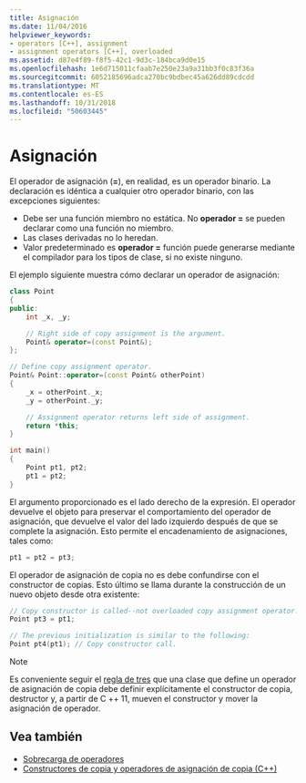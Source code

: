 ```yaml
---
title: Asignación
ms.date: 11/04/2016
helpviewer_keywords:
- operators [C++], assignment
- assignment operators [C++], overloaded
ms.assetid: d87e4f89-f8f5-42c1-9d3c-184bca9d0e15
ms.openlocfilehash: 1e6d715011cfaab7e250e23a9a31bb3f0c83f36a
ms.sourcegitcommit: 6052185696adca270bc9bdbec45a626dd89cdcdd
ms.translationtype: MT
ms.contentlocale: es-ES
ms.lasthandoff: 10/31/2018
ms.locfileid: "50603445"
---
```

# <a name="assignment"></a>Asignación

El operador de asignación (**=**), en realidad, es un operador binario. La declaración es idéntica a cualquier otro operador binario, con las excepciones siguientes:

- Debe ser una función miembro no estática. No **operador =** se pueden declarar como una función no miembro.
- Las clases derivadas no lo heredan.
- Valor predeterminado es **operador =** función puede generarse mediante el compilador para los tipos de clase, si no existe ninguno.

El ejemplo siguiente muestra cómo declarar un operador de asignación:

```cpp
class Point
{
public:
    int _x, _y;

    // Right side of copy assignment is the argument.
    Point& operator=(const Point&);
};

// Define copy assignment operator.
Point& Point::operator=(const Point& otherPoint)
{
    _x = otherPoint._x;
    _y = otherPoint._y;

    // Assignment operator returns left side of assignment.
    return *this;
}

int main()
{
    Point pt1, pt2;
    pt1 = pt2;
}
```

El argumento proporcionado es el lado derecho de la expresión. El operador devuelve el objeto para preservar el comportamiento del operador de asignación, que devuelve el valor del lado izquierdo después de que se complete la asignación. Esto permite el encadenamiento de asignaciones, tales como:

```cpp
pt1 = pt2 = pt3;
```

El operador de asignación de copia no es debe confundirse con el constructor de copias. Esto último se llama durante la construcción de un nuevo objeto desde otra existente:

```cpp
// Copy constructor is called--not overloaded copy assignment operator!
Point pt3 = pt1;

// The previous initialization is similar to the following:
Point pt4(pt1); // Copy constructor call.
```

> [!NOTE]
> Es conveniente seguir el [regla de tres](https://en.wikipedia.org/wiki/Rule_of_three_(C%2B%2B_programming)) que una clase que define un operador de asignación de copia debe definir explícitamente el constructor de copia, destructor y, a partir de C ++ 11, mueven el constructor y mover la asignación de operador.

## <a name="see-also"></a>Vea también

- [Sobrecarga de operadores](../cpp/operator-overloading.md)
- [Constructores de copia y operadores de asignación de copia (C++)](../cpp/copy-constructors-and-copy-assignment-operators-cpp.md)